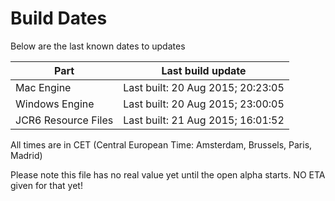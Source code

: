 # Build Dates

Below are the last known dates to updates

Part | Last build update
-----|-----
Mac Engine | Last built: 20 Aug 2015; 20:23:05
Windows Engine | Last built: 20 Aug 2015; 23:00:05
JCR6 Resource Files | Last built: 21 Aug 2015; 16:01:52
All times are in CET (Central European Time: Amsterdam, Brussels, Paris, Madrid)


Please note this file has no real value yet until the open alpha starts. NO ETA given for that yet!
